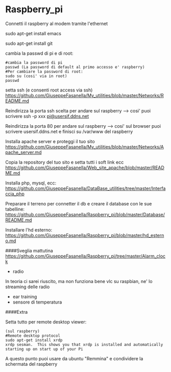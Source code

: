 # Raspberry_pi

Connetti il raspberry al modem tramite l'ethernet

sudo apt-get install emacs

sudo apt-get install git

cambia la passwd di pi e di root:
```
#cambia la password di pi
passwd (La password di default al primo accesso e' raspberry)
#Per cambiare la password di root:
sudo su (cosi' via in root)
passwd
```
setta ssh (e consenti root access via ssh)
https://github.com/GiuseppeFasanella/My_utilities/blob/master/Networks/README.md

Reindirizza la porta ssh scelta per andare sul raspberry --> cosi' puoi scrivere ssh -p xxx pi@usersif.ddns.net

Reindirizza la porta 80 per andare sul raspberry --> cosi' sul browser puoi scrivere usersif.ddns.net e finisci su /var/www del raspberry

Installa apache server e proteggi il tuo sito
https://github.com/GiuseppeFasanella/My_utilities/blob/master/Networks/Apache_server.md

Copia la repository del tuo sito e setta tutti i soft link ecc
https://github.com/GiuseppeFasanella/Web_site_apache/blob/master/README.md

Installa php, mysql, ecc:
https://github.com/GiuseppeFasanella/DataBase_utilities/tree/master/Interfaccia_php

Preparare il terreno per connetter il db e creare il database con le sue tabelline:
https://github.com/GiuseppeFasanella/Raspberry_pi/blob/master/Database/README.md

Installare l'hd esterno:
https://github.com/GiuseppeFasanella/Raspberry_pi/blob/master/hd_esterno.md

####Sveglia mattutina
https://github.com/GiuseppeFasanella/Raspberry_pi/tree/master/Alarm_clock

* radio

In teoria ci sarei riuscito, ma non funziona bene vlc su raspbian, ne' lo streaming delle radio

* ear training
* sensore di temperatura

####Extra

Setta tutto per remote desktop viewer:
```
(sul raspberry)
#Remote desktop protocol
sudo apt-get install xrdp
xrdp sesman.  This shows you that xrdp is installed and automatically starting up on start up of your Pi
```

A  questo punto puoi usare da ubuntu "Remmina" e condividere la schermata del raspberry



